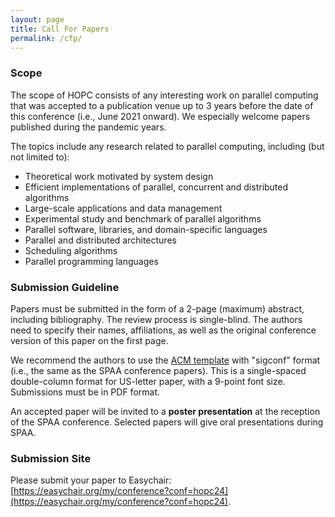 ```yaml
---
layout: page
title: Call For Papers
permalink: /cfp/
---
```


### **Scope**

The scope of HOPC consists of any interesting work on parallel computing that was accepted to a publication venue up to 3 years before the date of this conference (i.e., June 2021 onward). We especially welcome papers published during the pandemic years. 

The topics include any research related to parallel computing, including (but not limited to):
- Theoretical work motivated by system design
- Efficient implementations of parallel, concurrent and distributed algorithms
- Large-scale applications and data management
- Experimental study and benchmark of parallel algorithms
- Parallel software, libraries, and domain-specific languages
- Parallel and distributed architectures
- Scheduling algorithms
- Parallel programming languages


### **Submission Guideline**

Papers must be submitted in the form of a 2-page (maximum) abstract, including bibliography. The review process is single-blind. The authors need to specify their names, affiliations, as well as the original conference version of this paper on the first page. 

We recommend the authors to use the [ACM template](https://www.acm.org/publications/proceedings-template) with "sigconf" format (i.e., the same as the SPAA conference papers). This is a single-spaced double-column format for US-letter paper, with a 9-point font size. Submissions must be in PDF format.

An accepted paper will be invited to a **poster presentation** at the reception of the SPAA conference. Selected papers will give oral presentations during SPAA. 

### **Submission Site**

Please submit your paper to Easychair: [https://easychair.org/my/conference?conf=hopc24](https://easychair.org/my/conference?conf=hopc24). 




<!--The extended abstracts will be included in ACM proceedings (Yihan: I commented this out since we haven't contacted ACM yet)
-->